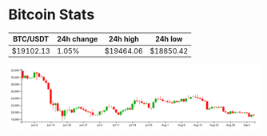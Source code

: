 # Bitcoin Stats

BTC/USDT|24h change|24h high|24h low|
|---|---|---|---|
|$19102.13|1.05%|$19464.06|$18850.42|

<img src="./chart.svg">
